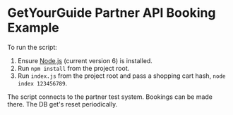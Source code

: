 # GetYourGuide Partner API Booking Example

To run the script:

1. Ensure [Node.js](https://nodejs.org/en/download/) (current version 6) is installed.
2. Run `npm install` from the project root.
3. Run `index.js` from the project root and pass a shopping cart hash, `node index 123456789`.

The script connects to the partner test system. Bookings can be made there. The DB get's reset periodically.
